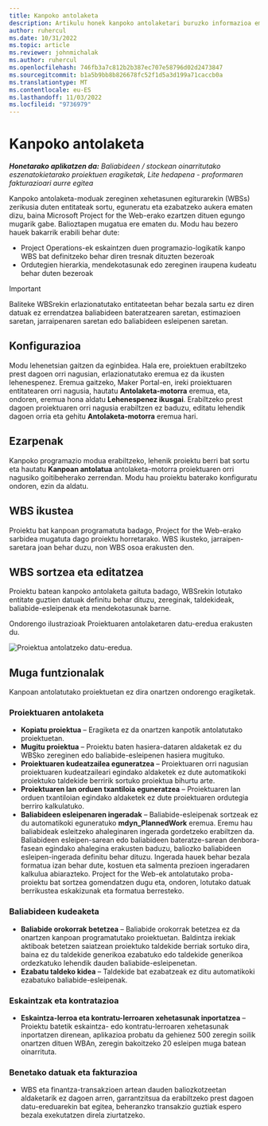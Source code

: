 ```yaml
---
title: Kanpoko antolaketa
description: Artikulu honek kanpoko antolaketari buruzko informazioa ematen du.
author: ruhercul
ms.date: 10/31/2022
ms.topic: article
ms.reviewer: johnmichalak
ms.author: ruhercul
ms.openlocfilehash: 746fb3a7c812b2b387ec707e58796d02d2473847
ms.sourcegitcommit: b1a5b9bb8b826678fc52f1d5a3d199a71caccb0a
ms.translationtype: MT
ms.contentlocale: eu-ES
ms.lasthandoff: 11/03/2022
ms.locfileid: "9736979"
---
```

# <a name="external-scheduling"></a>Kanpoko antolaketa

_**Honetarako aplikatzen da:** Baliabideen / stockean oinarritutako eszenatokietarako proiektuen eragiketak, Lite hedapena - proformaren fakturazioari aurre egitea_

Kanpoko antolaketa-moduak zereginen xehetasunen egiturarekin (WBSs) zerikusia duten entitateak sortu, eguneratu eta ezabatzeko aukera ematen dizu, baina Microsoft Project for the Web-erako ezartzen dituen egungo mugarik gabe. Balioztapen mugatua ere ematen du. Modu hau bezero hauek bakarrik erabili behar dute:

- Project Operations-ek eskaintzen duen programazio-logikatik kanpo WBS bat definitzeko behar diren tresnak dituzten bezeroak
- Ordutegien hierarkia, mendekotasunak edo zereginen iraupena kudeatu behar duten bezeroak

> [!IMPORTANT]
> Baliteke WBSrekin erlazionatutako entitateetan behar bezala sartu ez diren datuak ez errendatzea baliabideen bateratzearen saretan, estimazioen saretan, jarraipenaren saretan edo baliabideen esleipenen saretan.

## <a name="configuration"></a>Konfigurazioa

Modu lehenetsian gaitzen da eginbidea. Hala ere, proiektuen erabiltzeko prest dagoen orri nagusian, erlazionatutako eremua ez da ikusten lehenespenez. Eremua gaitzeko, Maker Portal-en, ireki proiektuaren entitatearen orri nagusia, hautatu **Antolaketa-motorra** eremua, eta, ondoren, eremua hona aldatu **Lehenespenez ikusgai**. Erabiltzeko prest dagoen proiektuaren orri nagusia erabiltzen ez baduzu, editatu lehendik dagoen orria eta gehitu **Antolaketa-motorra** eremua hari.

## <a name="settings"></a>Ezarpenak

Kanpoko programazio modua erabiltzeko, lehenik proiektu berri bat sortu eta hautatu **Kanpoan antolatua** antolaketa-motorra proiektuaren orri nagusiko goitibeherako zerrendan. Modu hau proiektu baterako konfiguratu ondoren, ezin da aldatu.

## <a name="viewing-the-wbs"></a>WBS ikustea

Proiektu bat kanpoan programatuta badago, Project for the Web-erako sarbidea mugatuta dago proiektu horretarako. WBS ikusteko, jarraipen-saretara joan behar duzu, non WBS osoa erakusten den.

## <a name="creating-and-editing-the-wbs"></a>WBS sortzea eta editatzea

Proiektu batean kanpoko antolaketa gaituta badago, WBSrekin lotutako entitate guztien datuak definitu behar dituzu, zereginak, taldekideak, baliabide-esleipenak eta mendekotasunak barne.

Ondorengo ilustrazioak Proiektuaren antolaketaren datu-eredua erakusten du.

![Proiektua antolatzeko datu-eredua.](media/projectplanningdatamodel.png)

## <a name="functional-limitations"></a>Muga funtzionalak

Kanpoan antolatutako proiektuetan ez dira onartzen ondorengo eragiketak.

### <a name="project-planning"></a>Proiektuaren antolaketa

- **Kopiatu proiektua** – Eragiketa ez da onartzen kanpotik antolatutako proiektuetan.
- **Mugitu proiektua** – Proiektu baten hasiera-dataren aldaketak ez du WBSko zereginen edo baliabide-esleipenen hasiera mugituko.
- **Proiektuaren kudeatzailea eguneratzea** – Proiektuaren orri nagusian proiektuaren kudeatzaileari egindako aldaketek ez dute automatikoki proiektuko taldekide berririk sortuko proiektua bihurtu arte.
- **Proiektuaren lan orduen txantiloia eguneratzea** – Proiektuaren lan orduen txantiloian egindako aldaketek ez dute proiektuaren ordutegia berriro kalkulatuko.
- **Baliabideen esleipenaren ingeradak** – Baliabide-esleipenak sortzeak ez du automatikoki eguneratuko **mdyn\_PlannedWork** eremua. Eremu hau baliabideak esleitzeko ahaleginaren ingerada gordetzeko erabiltzen da. Baliabideen esleipen-sarean edo baliabideen bateratze-sarean denbora-fasean egindako ahalegina erakusten baduzu, baliozko baliabideen esleipen-ingerada definitu behar dituzu. Ingerada hauek behar bezala formatua izan behar dute, kostuen eta salmenta prezioen ingeradaren kalkulua abiarazteko. Project for the Web-ek antolatutako proba-proiektu bat sortzea gomendatzen dugu eta, ondoren, lotutako datuak berrikustea eskakizunak eta formatua berresteko.

### <a name="resource-management"></a>Baliabideen kudeaketa

- **Baliabide orokorrak betetzea** – Baliabide orokorrak betetzea ez da onartzen kanpoan programatutako proiektuetan. Baldintza irekiak aktiboak betetzen saiatzean proiektuko taldekide berriak sortuko dira, baina ez du taldekide generikoa ezabatuko edo taldekide generikoa ordezkatuko lehendik dauden baliabide-esleipenetan.
- **Ezabatu taldeko kidea** – Taldekide bat ezabatzeak ez ditu automatikoki ezabatuko baliabide-esleipenak.

### <a name="quoting-and-contracting"></a>Eskaintzak eta kontratazioa

- **Eskaintza-lerroa eta kontratu-lerroaren xehetasunak inportatzea** – Proiektu batetik eskaintza- edo kontratu-lerroaren xehetasunak inportatzen direnean, aplikazioa probatu da gehienez 500 zeregin soilik onartzen dituen WBAn, zeregin bakoitzeko 20 esleipen muga batean oinarrituta.

### <a name="actuals-and-invoicing"></a>Benetako datuak eta fakturazioa

- WBS eta finantza-transakzioen artean dauden baliozkotzeetan aldaketarik ez dagoen arren, garrantzitsua da erabiltzeko prest dagoen datu-ereduarekin bat egitea, beheranzko transakzio guztiak espero bezala exekutatzen direla ziurtatzeko.
